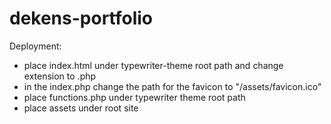 # dekens-portfolio

Deployment:
- place index.html under typewriter-theme root path and change extension to .php
- in the index.php change the path for the favicon to "/assets/favicon.ico"
- place functions.php under typewriter theme root path
- place assets under root site